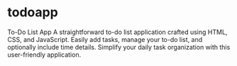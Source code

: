 # todoapp
To-Do List App  A straightforward to-do list application crafted using HTML, CSS, and JavaScript. Easily add tasks, manage your to-do list, and optionally include time details. Simplify your daily task organization with this user-friendly application.
